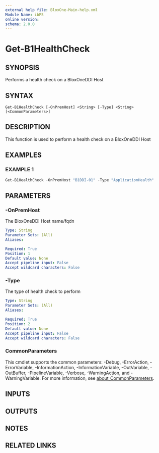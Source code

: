 ```yaml
---
external help file: BloxOne-Main-help.xml
Module Name: ibPS
online version:
schema: 2.0.0
---
```


# Get-B1HealthCheck

## SYNOPSIS
Performs a health check on a BloxOneDDI Host

## SYNTAX

```
Get-B1HealthCheck [-OnPremHost] <String> [-Type] <String> [<CommonParameters>]
```

## DESCRIPTION
This function is used to perform a health check on a BloxOneDDI Host

## EXAMPLES

### EXAMPLE 1
```powershell
Get-B1HealthCheck -OnPremHost "B1DDI-01" -Type "ApplicationHealth"
```

## PARAMETERS

### -OnPremHost
The BloxOneDDI Host name/fqdn

```yaml
Type: String
Parameter Sets: (All)
Aliases:

Required: True
Position: 1
Default value: None
Accept pipeline input: False
Accept wildcard characters: False
```

### -Type
The type of health check to perform

```yaml
Type: String
Parameter Sets: (All)
Aliases:

Required: True
Position: 2
Default value: None
Accept pipeline input: False
Accept wildcard characters: False
```

### CommonParameters
This cmdlet supports the common parameters: -Debug, -ErrorAction, -ErrorVariable, -InformationAction, -InformationVariable, -OutVariable, -OutBuffer, -PipelineVariable, -Verbose, -WarningAction, and -WarningVariable. For more information, see [about_CommonParameters](http://go.microsoft.com/fwlink/?LinkID=113216).

## INPUTS

## OUTPUTS

## NOTES

## RELATED LINKS
